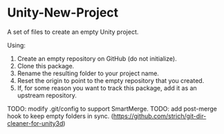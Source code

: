 # Unity-New-Project

A set of files to create an empty Unity project.

Using:

1. Create an empty repository on GitHub (do not initialize).
1. Clone this package.
1. Rename the resulting folder to your project name.
1. Reset the origin to point to the empty repository that you
created.
1. If, for some reason you want to track this package, add it as an
upstream repository.

TODO: modify .git/config to support SmartMerge.
TODO: add post-merge hook to keep empty folders in sync.
(https://github.com/strich/git-dir-cleaner-for-unity3d)